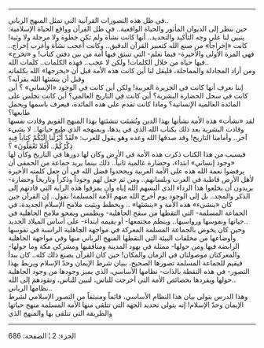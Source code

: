 ------------------------------------------------------------------------

في ظل هذه التصورات القرآنية التي تمثل المنهج الرباني..  
حين ننظر إلى الديوان المأثور والحياة الواقعية.. في ظل القرآن وواقع
الحياة الإسلامية: يتبين لنا على وجه التأكيد والتحديد.. أنها كانت نشأة
ولم تكن خطوة ولا مرحلة ولا وثبة! كانت «إخراجاً» من صنع الله كتعبير القرآن
الدقيق.. وكانت أعجب نشأة وأغرب إخراج.. فهي المرة الأولى والأخيرة- فيما
نعلم- التي تنبثق فيها أمة من بين دفتي كتاب! و «تخرج» فيها حياة من خلال
الكلمات! ولكن لا عجب.. فهذه الكلمات.. كلمات الله..  
ومن أراد المجادلة والمماحلة، فليقل لنا أين كانت هذه الأمة قبل أن
«يخرجها» الله بكلماته وقبل أن ينشئها الله بقرآنه؟  
إننا نعرف أنها كانت في الجزيرة العربية! ولكن أين كانت في الوجود
«الإنساني» ؟ أين كانت في سجل الحضارة البشرية؟ أين كانت في التاريخ
العالمي؟ أين كانت تجلس على المائدة العالمية الإنسانية؟ وماذا كانت تقدم
على هذه المائدة، فيعرف باسمها ويحمل طابعها؟  
لقد «نشأت» هذه الأمة نشأتها بهذا الدين ونُشئت تنشئتها بهذا المنهج القويم
وقادت نفسها وقادت البشرية بعد ذلك بكتاب الله الذي في يدها، وبمنهجه الذي
طبع حياتها.. لا بشيء آخر.. وأمامنا التاريخ! وقد صدقها الله وعده وهو يقول
للعرب: «لَقَدْ أَنْزَلْنا إِلَيْكُمْ كِتاباً فِيهِ ذِكْرُكُمْ.. أَفَلا تَعْقِلُونَ» ؟  
فبسبب من هذا الكتاب ذكرت هذه الأمة في الأرض وكان لها دورها في التاريخ
وكان لها «وجود إنساني» ابتداء، وحضارة عالمية ثانياً.. ذلك بينما يريد
جماعة من الحمقى أن يرفضوا نعمة الله هذه على الأمة العربية ويجحدوا فضل
الله في أن جعل كلمته الأخيرة لأهل الأرض قاطبة في العرب وبلسانهم.. ومن ثم
جعل لهم وجوداً وذكراً وتاريخاً وحضارة- يريدون أن يخلعوا هذا الرداء الذي
ألبسهم الله إياه وأن يمزقوا هذه الراية التي قادتهم إلى الذكر والمجد.. بل
إلى الوجود يوم أخرج الله منهم الأمة المسلمة! نقول.. إن القرآن حين كان
«ينشىء» هذه الأمة و «ينشئها» .. ويخطط ويثبت ملامح الإسلام الجديدة، في
الجماعة المسلمة- التي التقطها من سفح الجاهلية- ويطمس ويمحو ملامح
الجاهلية في حياتها ونفوسها ورواسبها.. وينظم مجتمعها- أو يقيمه ابتداء-
على أساس الميلاد الجديد..  
وحين كان يخوض بالجماعة المسلمة المعركة في مواجهة الجاهلية الراسبة في
نفوسها وأوضاعها من مخلفات البيئة التي التقطها المنهج الرباني منها وفي
مواجهة الجاهلية الرابضة فيها ومن حولها- ممثلة في يهود المدينة ومنافقيها
ومشركي مكة وما حولها- والمعركتان موصولتان في الزمان والمكان! حين كان
القرآن يصنع ذلك كله.. كان يبدأ فيقيم للجماعة المسلمة تصورها الصحيح،
ببيان شرط الإيمان وحدّ الإسلام ويربط بهذا التصور- في هذه النقطة بالذات-
نظامها الأساسي، الذي يميز وجودها من وجود الجاهلية حولها ويفردها بخصائص
الأمة التي أخرجت للناس، لتبين للناس، وتقودهم إلى الله..  
نظامها الرباني..  
وهذا الدرس يتولى بيان هذا النظام الأساسي، قائماً ومنبثقاً من التصور
الإسلامي لشرط الإيمان وحدّ الإسلام! إنه يتولى تحديد الجهة التي تتلقى منها
الأمة المسلمة منهج حياتها والطريقة التي تتلقى بها والمنهج الذي

------------------------------------------------------------------------

الجزء: 2 ¦ الصفحة: 686
